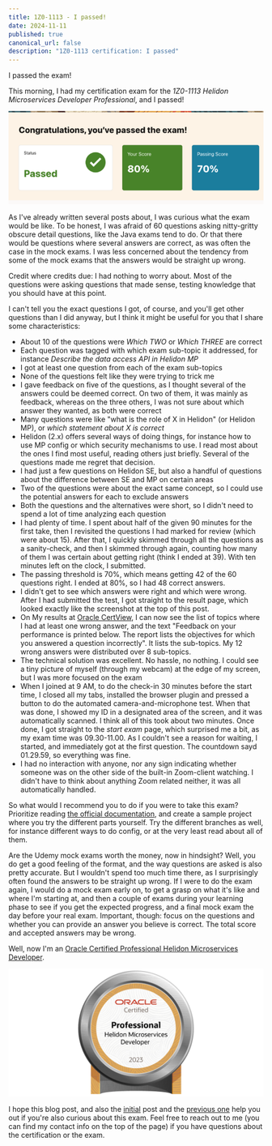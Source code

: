 ```yaml
---
title: 1Z0-1113 - I passed!
date: 2024-11-11
published: true
canonical_url: false
description: "1Z0-1113 certification: I passed"
---
```

I passed the exam!

This morning, I had my certification exam for the _1Z0-1113 Helidon Microservices Developer Professional_, and I passed!

![Passed exam](./images/passed-exam.png)

As I've already written several posts about, I was curious what the exam would be like. To be honest, I was afraid of 60 questions asking nitty-gritty obscure detail questions, like the Java exams tend to do. Or that there would be questions where several answers are correct, as was often the case in the mock exams. I was less concerned about the tendency from some of the mock exams that the answers would be straight up wrong.

Credit where credits due: I had nothing to worry about. Most of the questions were asking questions that made sense, testing knowledge that you should have at this point.

I can't tell you the exact questions I got, of course, and you'll get other questions than I did anyway, but I think it might be useful for you that I share some characteristics:
- About 10 of the questions were _Which TWO_ or _Which THREE_ are correct
- Each question was tagged with which exam sub-topic it addressed, for instance _Describe the data access API in Helidon MP_
- I got at least one question from each of the exam sub-topics
- None of the questions felt like they were trying to trick me
- I gave feedback on five of the questions, as I thought several of the answers could be deemed correct. On two of them, it was mainly as feedback, whereas on the three others, I was not sure about which answer they wanted, as both were correct
- Many questions were like "what is the role of X in Helidon" (or Helidon MP), or _which statement about X is correct_
- Helidon (2.x) offers several ways of doing things, for instance how to use MP config or which security mechanisms to use. I read most about the ones I find most useful, reading others just briefly. Several of the questions made me regret that decision.
- I had just a few questions on Helidon SE, but also a handful of questions about the difference between SE and MP on certain areas
- Two of the questions were about the exact same concept, so I could use the potential answers for each to exclude answers
- Both the questions and the alternatives were short, so I didn't need to spend a lot of time analyzing each question
- I had plenty of time. I spent about half of the given 90 minutes for the first take, then I revisited the questions I had marked for review (which were about 15). After that, I quickly skimmed through all the questions as a sanity-check, and then I skimmed through again, counting how many of them I was certain about getting right (think I ended at 39). With ten minutes left on the clock, I submitted.
- The passing threshold is 70%, which means getting 42 of the 60 questions right. I ended at 80%, so I had 48 correct answers.
- I didn't get to see which answers were right and which were wrong. After I had submitted the test, I got straight to the result page, which looked exactly like the screenshot at the top of this post.
- On My results at <a href="https://certview.oracle.com/">Oracle CertView</a>, I can now see the list of topics where I had at least one wrong answer, and the text "Feedback on your performance is printed below. The report lists the objectives for which you answered a question incorrectly". It lists the sub-topics. My 12 wrong answers were distributed over 8 sub-topics.
- The technical solution was excellent. No hassle, no nothing. I could see a tiny picture of myself (through my webcam) at the edge of my screen, but I was more focused on the exam
- When I joined at 9 AM, to do the check-in 30 minutes before the start time, I closed all my tabs, installed the browser plugin and pressed a button to do the automated camera-and-microphone test. When that was done, I showed my ID in a designated area of the screen, and it was automatically scanned. I think all of this took about two minutes. Once done, I got straight to the _start exam_ page, which surprised me a bit, as my exam time was 09.30-11.00. As I couldn't see a reason for waiting, I started, and immediately got at the first question. The countdown sayd 01.29.59, so everything was fine.
- I had no interaction with anyone, nor any sign indicating whether someone was on the other side of the built-in Zoom-client watching. I didn't have to think about anything Zoom related neither, it was all automatically handled.

So what would I recommend you to do if you were to take this exam? Prioritize reading <a href="https://helidon.io/docs/v2/about/01_overview">the official documentation</a>, and create a sample project where you try the different parts yourself. Try the different branches as well, for instance different ways to do config, or at the very least read about all of them.

Are the Udemy mock exams worth the money, now in hindsight? Well, you do get a good feeling of the format, and the way questions are asked is also pretty accurate. But I wouldn't spend too much time there, as I surprisingly often found the answers to be straight up wrong. If I were to do the exam again, I would do a mock exam early on, to get a grasp on what it's like and where I'm starting at, and then a couple of exams during your learning phase to see if you get the expected progress, and a final mock exam the day before your real exam. Important, though: focus on the questions and whether you can provide an answer you believe is correct. The total score and accepted answers may be wrong.


Well, now I'm an <a href="https://catalog-education.oracle.com/ords/certview/sharebadge?id=7E613BF7DAF5FD4817D0EB08472C7C6E8E517140D804294013EF6FB0B30CD3B2">Oracle Certified Professional Helidon Microservices Developer</a>.

![Badge](./images/helidon-certified.png)

I hope this blog post, and also the <a href="../1-z0-1113-the-oracle-certification-no-one-cares-about/">initial</a> post and the <a href="../1-z0-1113-update-on-my-progress/">previous one</a> help you out if you're also curious about this exam. Feel free to reach out to me (you can find my contact info on the top of the page) if you have questions about the certification or the exam.